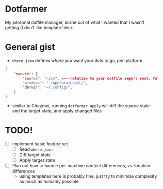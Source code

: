 # Dotfarmer
My personal dotfile manager, borne out of what I wanted that I wasn't getting (I don't like template files).

# General gist
- `where.json` defines _where_ you want your dots to go, per-platform.

```json
{
    "neovim": { 
        "source": "nvim", <-- relative to your dotfile repo's root. folders supported! :D 
        "windows": "~/AppData/Local/",
        "darwin": "~/.config/",
    }
}
```

- similar to Chezmoi, running `dotfarmer apply` will diff the source state and the target state, and apply changed files

# TODO!
- [ ] Implement basic feature set
    - [ ] Read `where.json`
    - [ ] Diff target state
    - [ ] Apply target state
- [ ] Plan out how to handle per-machine _content_ differences, vs. location differences
    - using templates here is probably fine, just try to minimize complexity as much as humanly possible
